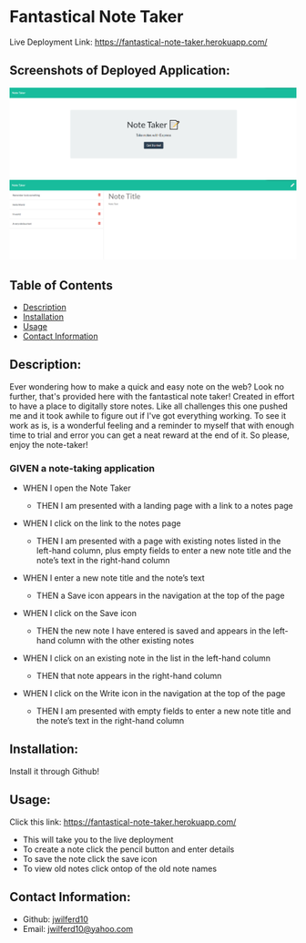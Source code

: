 # Fantastical Note Taker

  Live Deployment Link: https://fantastical-note-taker.herokuapp.com/
  
  ## Screenshots of Deployed Application:
  ![image](Note-Taker-Screenshot.png)
  ![image](Note-Taker-Screenshot-2.png)
  
  ## Table of Contents 
  - [Description](#description)
  - [Installation](#installation)
  - [Usage](#usage)
  - [Contact Information](#contact-information)

  ## Description:
  Ever wondering how to make a quick and easy note on the web? Look no further, that's provided here with the fantastical note taker! Created in effort to have a place to digitally store notes. Like all challenges this one pushed me and it took awhile to figure out if I've got everything working. To see it work as is, is a wonderful feeling and a reminder to myself that with enough time to trial and error you can get a neat reward at the end of it. So please, enjoy the note-taker!
  
### GIVEN a note-taking application
 - WHEN I open the Note Taker
   - THEN I am presented with a landing page with a link to a notes page
   
 - WHEN I click on the link to the notes page
   - THEN I am presented with a page with existing notes listed in the left-hand column, plus empty fields to enter a new note title and the note’s text in the right-hand column
 
 - WHEN I enter a new note title and the note’s text
   - THEN a Save icon appears in the navigation at the top of the page
 
 - WHEN I click on the Save icon
   - THEN the new note I have entered is saved and appears in the left-hand column with the other existing notes
 
 - WHEN I click on an existing note in the list in the left-hand column
   - THEN that note appears in the right-hand column
 
 - WHEN I click on the Write icon in the navigation at the top of the page
   - THEN I am presented with empty fields to enter a new note title and the note’s text in the right-hand column

  ## Installation:
  Install it through Github!

  ## Usage:
  Click this link: https://fantastical-note-taker.herokuapp.com/
  - This will take you to the live deployment
  - To create a note click the pencil button and enter details
  - To save the note click the save icon
  - To view old notes click ontop of the old note names
  
  ## Contact Information:
  - Github: [jwilferd10](https://github.com/jwilferd10)
  - Email: jwilferd10@yahoo.com 
  
